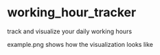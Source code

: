 # working_hour_tracker
track and visualize your daily working hours

example.png shows how the visualization looks like
